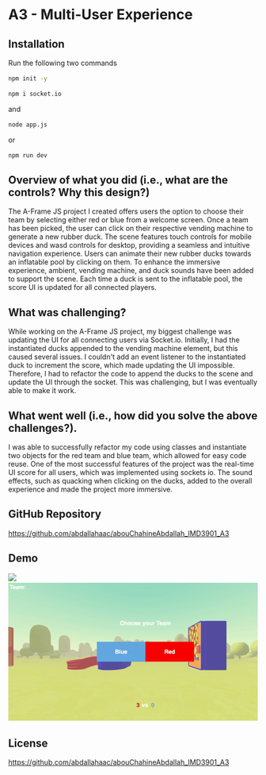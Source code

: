 # A3 - Multi-User Experience


## Installation

Run the following two commands

```bash
npm init -y 
```

```bash
npm i socket.io
```
and
```bash
node app.js
```
or
```bash
npm run dev
```

## Overview of what you did (i.e., what are the controls? Why this design?)

The A-Frame JS project I created offers users the option to choose their team by selecting either red or blue from a welcome screen. Once a team has been picked, the user can click on their respective vending machine to generate a new rubber duck. The scene features touch controls for mobile devices and wasd controls for desktop, providing a seamless and intuitive navigation experience. Users can animate their new rubber ducks towards an inflatable pool by clicking on them. To enhance the immersive experience, ambient, vending machine, and duck sounds have been added to support the scene. Each time a duck is sent to the inflatable pool, the score UI is updated for all connected players.

## What was challenging?

While working on the A-Frame JS project, my biggest challenge was updating the UI for all connecting users via Socket.io. Initially, I had the instantiated ducks appended to the vending machine element, but this caused several issues. I couldn't add an event listener to the instantiated duck to increment the score, which made updating the UI impossible. Therefore, I had to refactor the code to append the ducks to the scene and update the UI through the socket. This was challenging, but I was eventually able to make it work.

## What went well (i.e., how did you solve the above challenges?).

I was able to successfully refactor my code using classes and instantiate two objects for the red team and blue team, which allowed for easy code reuse. One of the most successful features of the project was the real-time UI score for all users, which was implemented using sockets io. The sound effects, such as quacking when clicking on the ducks, added to the overall experience and made the project more immersive.

## GitHub Repository
https://github.com/abdallahaac/abouChahineAbdallah_IMD3901_A3

## Demo
![](https://github.com/abdallahaac/abouChahineAbdallah_IMD3901_A3/blob/main/public/assets/duck_duck_go_red.gif)
![](https://github.com/abdallahaac/abouChahineAbdallah_IMD3901_A3/blob/main/public/assets/duck_duck_go_blue.gif)




## License

https://github.com/abdallahaac/abouChahineAbdallah_IMD3901_A3
